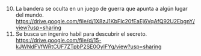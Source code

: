 

10. La bandera se oculta en un juego de guerra que apunta a algún lugar del mundo.
        https://drive.google.com/file/d/1X8zJ1KbFIc20fEaEj6VqAfQ92U2EbgnY/view?usp=sharing
11. Se busca un ingeniro habil para descubrir el secreto.
        https://drive.google.com/file/d/15-kJWNdFVfWRtCUF7ZTpbP2SE0OyIFYg/view?usp=sharing
